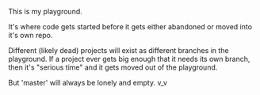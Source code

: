 This is my playground.

It's where code gets started before it gets either abandoned or moved
into it's own repo.

Different (likely dead) projects will exist as different branches in
the playground. If a project ever gets big enough that it needs its
own branch, then it's "serious time" and it gets moved out of the
playground.

But 'master' will always be lonely and empty. v\_v
